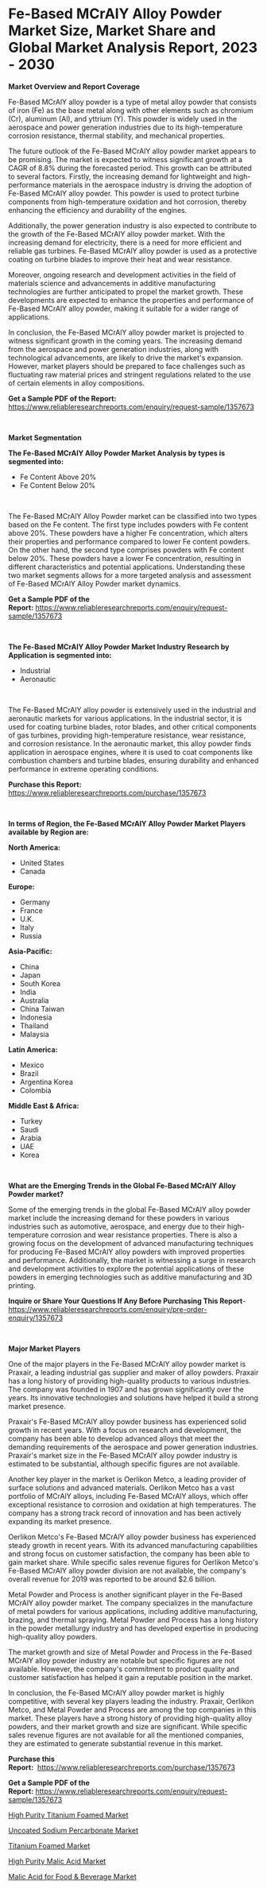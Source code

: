 <p><h1>Fe-Based MCrAlY Alloy Powder Market Size, Market Share and Global Market Analysis Report, 2023 - 2030</h1></p><p><strong>Market Overview and Report Coverage</strong></p>
<p><p>Fe-Based MCrAlY alloy powder is a type of metal alloy powder that consists of iron (Fe) as the base metal along with other elements such as chromium (Cr), aluminum (Al), and yttrium (Y). This powder is widely used in the aerospace and power generation industries due to its high-temperature corrosion resistance, thermal stability, and mechanical properties.</p><p>The future outlook of the Fe-Based MCrAlY alloy powder market appears to be promising. The market is expected to witness significant growth at a CAGR of 8.8% during the forecasted period. This growth can be attributed to several factors. Firstly, the increasing demand for lightweight and high-performance materials in the aerospace industry is driving the adoption of Fe-Based MCrAlY alloy powder. This powder is used to protect turbine components from high-temperature oxidation and hot corrosion, thereby enhancing the efficiency and durability of the engines.</p><p>Additionally, the power generation industry is also expected to contribute to the growth of the Fe-Based MCrAlY alloy powder market. With the increasing demand for electricity, there is a need for more efficient and reliable gas turbines. Fe-Based MCrAlY alloy powder is used as a protective coating on turbine blades to improve their heat and wear resistance.</p><p>Moreover, ongoing research and development activities in the field of materials science and advancements in additive manufacturing technologies are further anticipated to propel the market growth. These developments are expected to enhance the properties and performance of Fe-Based MCrAlY alloy powder, making it suitable for a wider range of applications.</p><p>In conclusion, the Fe-Based MCrAlY alloy powder market is projected to witness significant growth in the coming years. The increasing demand from the aerospace and power generation industries, along with technological advancements, are likely to drive the market's expansion. However, market players should be prepared to face challenges such as fluctuating raw material prices and stringent regulations related to the use of certain elements in alloy compositions.</p></p>
<p><strong>Get a Sample PDF of the Report:</strong> <a href="https://www.reliableresearchreports.com/enquiry/request-sample/1357673">https://www.reliableresearchreports.com/enquiry/request-sample/1357673</a></p>
<p>&nbsp;</p>
<p><strong>Market Segmentation</strong></p>
<p><strong>The Fe-Based MCrAlY Alloy Powder Market Analysis by types is segmented into:</strong></p>
<p><ul><li>Fe Content Above 20%</li><li>Fe Content Below 20%</li></ul></p>
<p>&nbsp;</p>
<p><p>The Fe-Based MCrAlY Alloy Powder market can be classified into two types based on the Fe content. The first type includes powders with Fe content above 20%. These powders have a higher Fe concentration, which alters their properties and performance compared to lower Fe content powders. On the other hand, the second type comprises powders with Fe content below 20%. These powders have a lower Fe concentration, resulting in different characteristics and potential applications. Understanding these two market segments allows for a more targeted analysis and assessment of Fe-Based MCrAlY Alloy Powder market dynamics.</p></p>
<p><strong>Get a Sample PDF of the Report:</strong>&nbsp;<a href="https://www.reliableresearchreports.com/enquiry/request-sample/1357673">https://www.reliableresearchreports.com/enquiry/request-sample/1357673</a></p>
<p>&nbsp;</p>
<p><strong>The Fe-Based MCrAlY Alloy Powder Market Industry Research by Application is segmented into:</strong></p>
<p><ul><li>Industrial</li><li>Aeronautic</li></ul></p>
<p>&nbsp;</p>
<p><p>The Fe-Based MCrAlY alloy powder is extensively used in the industrial and aeronautic markets for various applications. In the industrial sector, it is used for coating turbine blades, rotor blades, and other critical components of gas turbines, providing high-temperature resistance, wear resistance, and corrosion resistance. In the aeronautic market, this alloy powder finds application in aerospace engines, where it is used to coat components like combustion chambers and turbine blades, ensuring durability and enhanced performance in extreme operating conditions.</p></p>
<p><strong>Purchase this Report:</strong>&nbsp; <a href="https://www.reliableresearchreports.com/purchase/1357673">https://www.reliableresearchreports.com/purchase/1357673</a></p>
<p>&nbsp;</p>
<p><strong>In terms of Region, the Fe-Based MCrAlY Alloy Powder Market Players available by Region are:</strong></p>
<p>
    <p> <strong> North America: </strong>
        <ul>
            <li>United States</li>
            <li>Canada</li>
        </ul>
        </p> 
    <p> <strong> Europe: </strong>
        <ul>
            <li>Germany</li>
            <li>France</li>
            <li>U.K.</li>
            <li>Italy</li>
            <li>Russia</li>
        </ul>
        </p> 
    <p> <strong> Asia-Pacific: </strong>
        <ul>
            <li>China</li>
            <li>Japan</li>
            <li>South Korea</li>
            <li>India</li>
            <li>Australia</li>
            <li>China Taiwan</li>
            <li>Indonesia</li>
            <li>Thailand</li>
            <li>Malaysia</li>
        </ul>
        </p> 
    <p> <strong> Latin America: </strong>
        <ul>
            <li>Mexico</li>
            <li>Brazil</li>
            <li>Argentina Korea</li>
            <li>Colombia</li>
        </ul>
        </p> 
    <p> <strong> Middle East & Africa: </strong>
        <ul>
            <li>Turkey</li>
            <li>Saudi</li>
            <li>Arabia</li>
            <li>UAE</li>
            <li>Korea</li>
        </ul>
    </p>
    </p>
<p>&nbsp;</p>
<p><strong>What are the Emerging Trends in the Global Fe-Based MCrAlY Alloy Powder market?</strong></p>
<p><p>Some of the emerging trends in the global Fe-Based MCrAlY alloy powder market include the increasing demand for these powders in various industries such as automotive, aerospace, and energy due to their high-temperature corrosion and wear resistance properties. There is also a growing focus on the development of advanced manufacturing techniques for producing Fe-Based MCrAlY alloy powders with improved properties and performance. Additionally, the market is witnessing a surge in research and development activities to explore the potential applications of these powders in emerging technologies such as additive manufacturing and 3D printing.</p></p>
<p><strong>Inquire or Share Your Questions If Any Before Purchasing This Report</strong>- <a href="https://www.reliableresearchreports.com/enquiry/pre-order-enquiry/1357673">https://www.reliableresearchreports.com/enquiry/pre-order-enquiry/1357673</a></p>
<p>&nbsp;</p>
<p><strong>Major Market Players</strong></p>
<p><p>One of the major players in the Fe-Based MCrAlY alloy powder market is Praxair, a leading industrial gas supplier and maker of alloy powders. Praxair has a long history of providing high-quality products to various industries. The company was founded in 1907 and has grown significantly over the years. Its innovative technologies and solutions have helped it build a strong market presence.</p><p>Praxair's Fe-Based MCrAlY alloy powder business has experienced solid growth in recent years. With a focus on research and development, the company has been able to develop advanced alloys that meet the demanding requirements of the aerospace and power generation industries. Praxair's market size in the Fe-Based MCrAlY alloy powder industry is estimated to be substantial, although specific figures are not available.</p><p>Another key player in the market is Oerlikon Metco, a leading provider of surface solutions and advanced materials. Oerlikon Metco has a vast portfolio of MCrAlY alloys, including Fe-Based MCrAlY alloys, which offer exceptional resistance to corrosion and oxidation at high temperatures. The company has a strong track record of innovation and has been actively expanding its market presence.</p><p>Oerlikon Metco's Fe-Based MCrAlY alloy powder business has experienced steady growth in recent years. With its advanced manufacturing capabilities and strong focus on customer satisfaction, the company has been able to gain market share. While specific sales revenue figures for Oerlikon Metco's Fe-Based MCrAlY alloy powder division are not available, the company's overall revenue for 2019 was reported to be around $2.6 billion.</p><p>Metal Powder and Process is another significant player in the Fe-Based MCrAlY alloy powder market. The company specializes in the manufacture of metal powders for various applications, including additive manufacturing, brazing, and thermal spraying. Metal Powder and Process has a long history in the powder metallurgy industry and has developed expertise in producing high-quality alloy powders.</p><p>The market growth and size of Metal Powder and Process in the Fe-Based MCrAlY alloy powder industry are notable but specific figures are not available. However, the company's commitment to product quality and customer satisfaction has helped it gain a reputable position in the market.</p><p>In conclusion, the Fe-Based MCrAlY alloy powder market is highly competitive, with several key players leading the industry. Praxair, Oerlikon Metco, and Metal Powder and Process are among the top companies in this market. These players have a strong history of providing high-quality alloy powders, and their market growth and size are significant. While specific sales revenue figures are not available for all the mentioned companies, they are estimated to generate substantial revenue in this market.</p></p>
<p><strong>Purchase this Report:</strong>&nbsp;&nbsp;<a href="https://www.reliableresearchreports.com/purchase/1357673">https://www.reliableresearchreports.com/purchase/1357673</a></p>
<p></p>
<p><strong>Get a Sample PDF of the Report:</strong>&nbsp;<a href="https://www.reliableresearchreports.com/enquiry/request-sample/1357673">https://www.reliableresearchreports.com/enquiry/request-sample/1357673</a></p>
<p><p><a href="https://github.com/mabutironaldo/Market-Research-Report-List-2/blob/main/high-purity-titanium-foamed-market.md">High Purity Titanium Foamed Market</a></p><p><a href="https://github.com/lbird53714/Market-Research-Report-List-2/blob/main/uncoated-sodium-percarbonate-market.md">Uncoated Sodium Percarbonate Market</a></p><p><a href="https://github.com/castoriffic/Market-Research-Report-List-2/blob/main/titanium-foamed-market.md">Titanium Foamed Market</a></p><p><a href="https://github.com/ashepherd82/Market-Research-Report-List-2/blob/main/high-purity-malic-acid-market.md">High Purity Malic Acid Market</a></p><p><a href="https://github.com/FassouRP/Market-Research-Report-List-2/blob/main/malic-acid-for-food-beverage-market.md">Malic Acid for Food & Beverage Market</a></p></p>